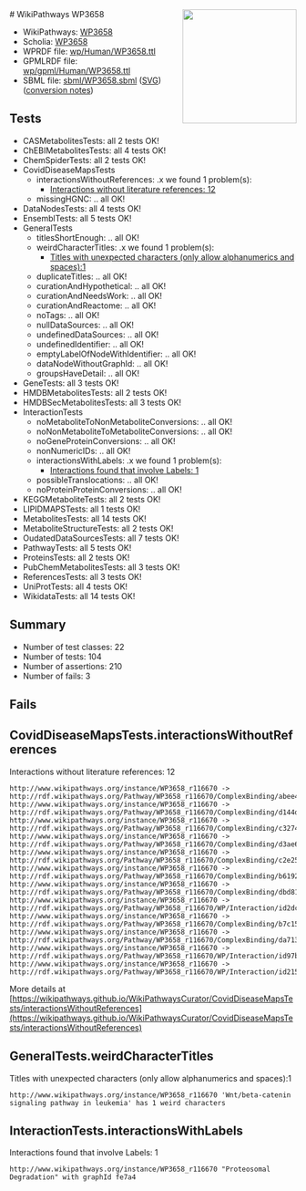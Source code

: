 <img style="float: right; width: 200px" src="../logo.png" />
# WikiPathways WP3658

* WikiPathways: [WP3658](https://identifiers.org/wikipathways:WP3658)
* Scholia: [WP3658](https://scholia.toolforge.org/wikipathways/WP3658)
* WPRDF file: [wp/Human/WP3658.ttl](../wp/Human/WP3658.ttl)
* GPMLRDF file: [wp/gpml/Human/WP3658.ttl](../wp/gpml/Human/WP3658.ttl)
* SBML file: [sbml/WP3658.sbml](../sbml/WP3658.sbml) ([SVG](../sbml/WP3658.svg)) ([conversion notes](../sbml/WP3658.txt))

## Tests
* CASMetabolitesTests: all 2 tests OK!
* ChEBIMetabolitesTests: all 4 tests OK!
* ChemSpiderTests: all 2 tests OK!
* CovidDiseaseMapsTests
    * interactionsWithoutReferences: .x we found 1 problem(s):
        * [Interactions without literature references: 12](#9701cce3)
    * missingHGNC: .. all OK!
* DataNodesTests: all 4 tests OK!
* EnsemblTests: all 5 tests OK!
* GeneralTests
    * titlesShortEnough: .. all OK!
    * weirdCharacterTitles: .x we found 1 problem(s):
        * [Titles with unexpected characters (only allow alphanumerics and spaces):1](#fda87b3f)
    * duplicateTitles: .. all OK!
    * curationAndHypothetical: .. all OK!
    * curationAndNeedsWork: .. all OK!
    * curationAndReactome: .. all OK!
    * noTags: .. all OK!
    * nullDataSources: .. all OK!
    * undefinedDataSources: .. all OK!
    * undefinedIdentifier: .. all OK!
    * emptyLabelOfNodeWithIdentifier: .. all OK!
    * dataNodeWithoutGraphId: .. all OK!
    * groupsHaveDetail: .. all OK!
* GeneTests: all 3 tests OK!
* HMDBMetabolitesTests: all 2 tests OK!
* HMDBSecMetabolitesTests: all 3 tests OK!
* InteractionTests
    * noMetaboliteToNonMetaboliteConversions: .. all OK!
    * noNonMetaboliteToMetaboliteConversions: .. all OK!
    * noGeneProteinConversions: .. all OK!
    * nonNumericIDs: .. all OK!
    * interactionsWithLabels: .x we found 1 problem(s):
        * [Interactions found that involve Labels: 1](#630d2678)
    * possibleTranslocations: .. all OK!
    * noProteinProteinConversions: .. all OK!
* KEGGMetaboliteTests: all 2 tests OK!
* LIPIDMAPSTests: all 1 tests OK!
* MetabolitesTests: all 14 tests OK!
* MetaboliteStructureTests: all 2 tests OK!
* OudatedDataSourcesTests: all 7 tests OK!
* PathwayTests: all 5 tests OK!
* ProteinsTests: all 2 tests OK!
* PubChemMetabolitesTests: all 3 tests OK!
* ReferencesTests: all 3 tests OK!
* UniProtTests: all 4 tests OK!
* WikidataTests: all 14 tests OK!


## Summary

* Number of test classes: 22
* Number of tests: 104
* Number of assertions: 210
* Number of fails: 3

## Fails

<a name="9701cce3" />

## CovidDiseaseMapsTests.interactionsWithoutReferences

Interactions without literature references: 12
```
http://www.wikipathways.org/instance/WP3658_r116670 -> http://rdf.wikipathways.org/Pathway/WP3658_r116670/ComplexBinding/abee4
http://www.wikipathways.org/instance/WP3658_r116670 -> http://rdf.wikipathways.org/Pathway/WP3658_r116670/ComplexBinding/d144d
http://www.wikipathways.org/instance/WP3658_r116670 -> http://rdf.wikipathways.org/Pathway/WP3658_r116670/ComplexBinding/c3274
http://www.wikipathways.org/instance/WP3658_r116670 -> http://rdf.wikipathways.org/Pathway/WP3658_r116670/ComplexBinding/d3ae6
http://www.wikipathways.org/instance/WP3658_r116670 -> http://rdf.wikipathways.org/Pathway/WP3658_r116670/ComplexBinding/c2e25
http://www.wikipathways.org/instance/WP3658_r116670 -> http://rdf.wikipathways.org/Pathway/WP3658_r116670/ComplexBinding/b6192
http://www.wikipathways.org/instance/WP3658_r116670 -> http://rdf.wikipathways.org/Pathway/WP3658_r116670/ComplexBinding/dbd81
http://www.wikipathways.org/instance/WP3658_r116670 -> http://rdf.wikipathways.org/Pathway/WP3658_r116670/WP/Interaction/id2dcf0fc4
http://www.wikipathways.org/instance/WP3658_r116670 -> http://rdf.wikipathways.org/Pathway/WP3658_r116670/ComplexBinding/b7c15
http://www.wikipathways.org/instance/WP3658_r116670 -> http://rdf.wikipathways.org/Pathway/WP3658_r116670/ComplexBinding/da713
http://www.wikipathways.org/instance/WP3658_r116670 -> http://rdf.wikipathways.org/Pathway/WP3658_r116670/WP/Interaction/id97b596f7
http://www.wikipathways.org/instance/WP3658_r116670 -> http://rdf.wikipathways.org/Pathway/WP3658_r116670/WP/Interaction/id21531969
```

More details at [https://wikipathways.github.io/WikiPathwaysCurator/CovidDiseaseMapsTests/interactionsWithoutReferences](https://wikipathways.github.io/WikiPathwaysCurator/CovidDiseaseMapsTests/interactionsWithoutReferences)

<a name="fda87b3f" />

## GeneralTests.weirdCharacterTitles

Titles with unexpected characters (only allow alphanumerics and spaces):1
```
http://www.wikipathways.org/instance/WP3658_r116670 'Wnt/beta-catenin signaling pathway in leukemia' has 1 weird characters
```

<a name="630d2678" />

## InteractionTests.interactionsWithLabels

Interactions found that involve Labels: 1
```
http://www.wikipathways.org/instance/WP3658_r116670 "Proteosomal Degradation" with graphId fe7a4
```

